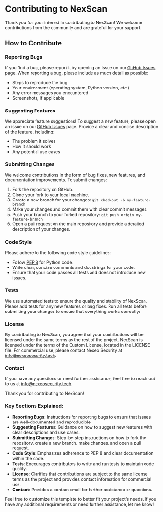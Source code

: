 # Contributing to NexScan

Thank you for your interest in contributing to NexScan! We welcome contributions from the community and are grateful for your support.

## How to Contribute

### Reporting Bugs

If you find a bug, please report it by opening an issue on our [GitHub Issues](https://github.com/nexeosecurity/NexScan/issues) page. When reporting a bug, please include as much detail as possible:
- Steps to reproduce the bug
- Your environment (operating system, Python version, etc.)
- Any error messages you encountered
- Screenshots, if applicable

### Suggesting Features

We appreciate feature suggestions! To suggest a new feature, please open an issue on our [GitHub Issues](https://github.com/nexeosecurity/NexScan/issues) page. Provide a clear and concise description of the feature, including:
- The problem it solves
- How it should work
- Any potential use cases

### Submitting Changes

We welcome contributions in the form of bug fixes, new features, and documentation improvements. To submit changes:
1. Fork the repository on GitHub.
2. Clone your fork to your local machine.
3. Create a new branch for your changes: `git checkout -b my-feature-branch`
4. Make your changes and commit them with clear commit messages.
5. Push your branch to your forked repository: `git push origin my-feature-branch`
6. Open a pull request on the main repository and provide a detailed description of your changes.

### Code Style

Please adhere to the following code style guidelines:
- Follow [PEP 8](https://www.python.org/dev/peps/pep-0008/) for Python code.
- Write clear, concise comments and docstrings for your code.
- Ensure that your code passes all tests and does not introduce new issues.

### Tests

We use automated tests to ensure the quality and stability of NexScan. Please add tests for any new features or bug fixes. Run all tests before submitting your changes to ensure that everything works correctly:

### License

By contributing to NexScan, you agree that your contributions will be licensed under the same terms as the rest of the project. NexScan is licensed under the terms of the Custom License, located in the LICENSE file. For commercial use, please contact Nexeo Security at [info@nexeosecurity.tech](mailto:info@nexeosecurity.tech).

### Contact

If you have any questions or need further assistance, feel free to reach out to us at [info@nexeosecurity.tech](mailto:info@nexeosecurity.tech).

Thank you for contributing to NexScan!


### Key Sections Explained:

- **Reporting Bugs**: Instructions for reporting bugs to ensure that issues are well-documented and reproducible.
- **Suggesting Features**: Guidance on how to suggest new features with clear descriptions and use cases.
- **Submitting Changes**: Step-by-step instructions on how to fork the repository, create a new branch, make changes, and open a pull request.
- **Code Style**: Emphasizes adherence to PEP 8 and clear documentation within the code.
- **Tests**: Encourages contributors to write and run tests to maintain code quality.
- **License**: Clarifies that contributions are subject to the same license terms as the project and provides contact information for commercial use.
- **Contact**: Provides a contact email for further assistance or questions.

Feel free to customize this template to better fit your project's needs. If you have any additional requirements or need further assistance, let me know!
